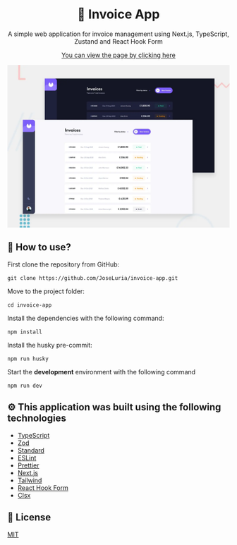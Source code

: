 <div align="center">
  <h1>🤖 Invoice App</h1>

A simple web application for invoice management using Next.js, TypeScript, Zustand and React Hook Form

[You can view the page by clicking here](https://invoice-app-9l4.pages.dev)

![Invoice App](./public/meta/otg.webp)

</div>

## 🚀 How to use?

First clone the repository from GitHub:

```shell
git clone https://github.com/JoseLuria/invoice-app.git
```

Move to the project folder:

```shell
cd invoice-app
```

Install the dependencies with the following command:

```shell
npm install
```

Install the husky pre-commit:

```shell
npm run husky
```

Start the **development** environment with the following command

```shell
npm run dev
```

## ⚙️ This application was built using the following technologies

- [TypeScript](https://www.npmjs.com/package/typescript)
- [Zod](https://www.npmjs.com/package/zod)
- [Standard](https://www.npmjs.com/package/ts-standard)
- [ESLint](https://www.npmjs.com/package/eslint)
- [Prettier](https://www.npmjs.com/package/prettier)
- [Next.js](https://nextjs.org)
- [Tailwind](https://tailwindcss.com)
- [React Hook Form](https://react-hook-form.com)
- [Clsx](https://www.npmjs.com/package/clsx)

## 📄 License

[MIT](https://opensource.org/licenses/MIT)
